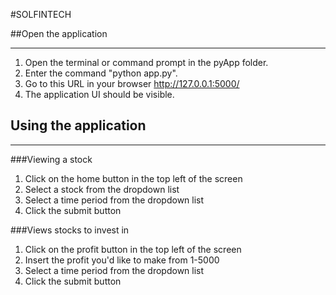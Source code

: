 #SOLFINTECH

##Open the application

---
1. Open the terminal or command prompt in the pyApp folder.
2. Enter the command "python app.py".
3. Go to this URL in your browser http://127.0.0.1:5000/ 
4. The application UI should be visible.
## Using the application

---
###Viewing a stock
1. Click on the home button in the top left of the screen
2. Select a stock from the dropdown list
3. Select a time period from the dropdown list
4. Click the submit button

###Views stocks to invest in
1. Click on the profit button in the top left of the screen
2. Insert the profit you'd like to make from 1-5000
3. Select a time period from the dropdown list
4. Click the submit button

